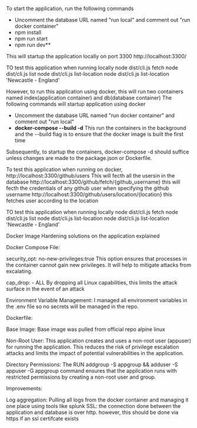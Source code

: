 To start the application, run the following commands
- Uncomment the database URL named "run local" and comment out "run docker container"
- npm  install
- npm run start
- npm run dev**

This will startup the application locally on port 3300 http://localhost:3300/ 

TO test this application when running locally
node dist/cli.js fetch <username>
node dist/cli.js list
node dist/cli.js list-location <location>
node dist/cli.js list-location 'Newcastle - England'



However, to run this application using docker, this will run two containers named index(application container) and db(database container)
The following commands will startup application using docker
- Uncomment the database URL named "run docker container" and comment out "run local"
- **docker-compose --build -d** This run the containers in the background and the --build flag is to ensure that the docker image is built the first time

Subsequently, to startup the containers, docker-compose -d should suffice unless changes are made to the package.json or Dockerfile.

To test this application when running on docker,
http://localhost:3300/github/users This will fecth all the usersin in the database
http://localhost:3300/github/fetch/{github_username} this will fecth the credentials of any github user when specifying the github username
http://localhost:3300/github/users/location/{location} this fetches user according to the location


TO test this application when running locally
node dist/cli.js fetch <username>
node dist/cli.js list
node dist/cli.js list-location <location>
node dist/cli.js list-location 'Newcastle - England'


Docker Image Hardening solutions on the application explained

Docker Compose File:

security_opt: no-new-privileges:true
This option ensures that processes in the container cannot gain new privileges. It will help to mitigate attacks from excalating.

cap_drop: - ALL
By dropping all Linux capabilities, this limits the attack surface in the event of an attack

Environment Variable Management:
I managed all environment variables in the .env file so no secrets will be managed in the repo.

Dockerfile:

Base Image: Base image was pulled from official repo alpine linux

Non-Root User:
This application creates and uses a non-root user (appuser) for running the application. This reduces the risk of privilege escalation attacks and limits the impact of potential vulnerabilities in the application.

Directory Permissions:
The RUN addgroup -S appgroup && adduser -S appuser -G appgroup command ensures that the application runs with restricted permissions by creating a non-root user and group.

Improvements:

Log aggregation: Pulling all logs from the docker container and managing it one place using tools like splunk
SSL: the connection done between the application and database is over http. however, this should be done via https if an ssl certifcate exists

